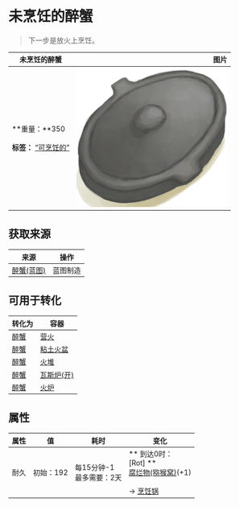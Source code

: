 # 未烹饪的醉蟹  
> 下一步是放火上烹饪。  
  
  未烹饪的醉蟹  |   图片   
 ----  |  ----:   
 **重量：**350<br><br>**标签：**	[“可烹饪的”](tag_Cookable.md)  |  <img decoding="async" src="Sprite/CookingPotClosed.png" href="a.md" style="max-width:300px;max-height:300px;">   
  
## 获取来源  
来源  |  操作  
----  |  ----  
[醉蟹(蓝图)](Bp_DrunkenCrab.md)  |  蓝图制造  
## 可用于转化  
转化为  |  容器  
----  |  ----  
[醉蟹](DrunkenCrab.md)  |  [营火](Campfire.md)  
[醉蟹](DrunkenCrab.md)  |  [粘土火盆](ClayFirePit.md)  
[醉蟹](DrunkenCrab.md)  |  [火堆](Fire.md)  
[醉蟹](DrunkenCrab.md)  |  [瓦斯炉(开)](GasCookerOn.md)  
[醉蟹](DrunkenCrab.md)  |  [火炉](Stove.md)  
## 属性   
属性  |  值  |  耗时  |  变化  
----  |  ----  |  ----  |  ----  
耐久  |  初始：192  |  每15分钟-1<br>最多需要：2天  |  ** 到达0时： **<br>** [Rot] **<br>  [腐烂物(猕猴窝)](RottenRemains.md)(+1)<br><br>→ [烹饪锅](CookingPot.md)  
